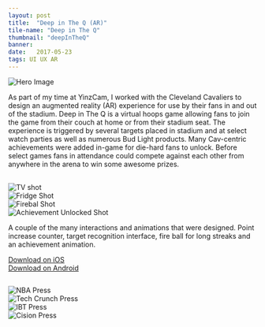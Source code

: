 ```yaml
---
layout: post
title:  "Deep in The Q (AR)"
tile-name: "Deep in The Q"
thumbnail: "deepInTheQ"
banner:
date:   2017-05-23
tags: UI UX AR
---
```


<div class="image-container"><img src="../img/deepInTheQ/deepinTheQHero.png" alt="Hero Image"/></div>

As part of my time at YinzCam, I worked with the Cleveland Cavaliers to design an augmented reality (AR) experience for use by their fans in and out of the stadium. Deep in The Q is a virtual hoops game allowing fans to join the game from their couch at home or from their stadium seat. The experience is triggered by several targets placed in stadium and at select watch parties as well as numerous Bud Light products. Many Cav-centric achievements were added in-game for die-hard fans to unlock. Before select games fans in attendance could compete against each other from anywhere in the arena to win some awesome prizes.

<div class="grid-x" style="margin-top:30px">
  <div class="small-6 medium-3 cell"><img src="../img/deepInTheQ/tv.gif" alt="TV shot"/></div>
  <div class="small-6 medium-3 cell"><img src="../img/deepInTheQ/fridge.gif" alt="Fridge Shot"/></div>
  <div class="small-6 medium-3 cell"><img src="../img/deepInTheQ/fire.gif" alt="Firebal Shot"/></div>
  <div class="small-6 medium-3 cell"><img src="../img/deepInTheQ/brickhouse.gif" alt="Achievement Unlocked Shot"/></div>
</div>

A couple of the many interactions and animations that were designed. Point increase counter, target recognition interface, fire ball for long streaks and an achievement animation.

<div class="grid-x grid-margin-x grid-padding-y" style="margin-bottom: 2em;">
  <div class="cell medium-6">
  <a target="_blank" href="https://itunes.apple.com/us/app/deep-in-the-q/id1225687551?mt=8">
      <div class="deepintheqButton contentButton"> Download on iOS
      </div>
  </a>
  </div>

  <div class="cell medium-6">
  <a target="_blank" href="https://play.google.com/store/apps/details?id=com.yinzcam.deepintheq&hl=en">
      <div class="deepintheqButton contentButton"> Download on Android
      </div>
  </a>
  </div>
</div>

<!-- <div class="image-container"><img src="../img/deepInTheQ/target.png" alt="AR Target"/></div>

Once you have downloaded the app, point the camera view at this target and shoot some baskets! Sound effects are included by the way, so turn that volume up! :P -->

<div class="grid-x">
    <div class="medium-6 large-6 cell">
    <img src="../img/deepInTheQ/nba.png" alt="NBA Press" /></div>
    <div class="medium-6 large-6 cell">
    <img src="../img/deepInTheQ/techcrunch.png" alt="Tech Crunch Press" /></div>
    <div class="medium-6 large-6 cell">
    <img src="../img/deepInTheQ/ibt.png" alt="IBT Press" /></div>
    <div class="medium-6 large-6 cell">
    <img src="../img/deepInTheQ/cision.png" alt="Cision Press" /></div>
</div>
